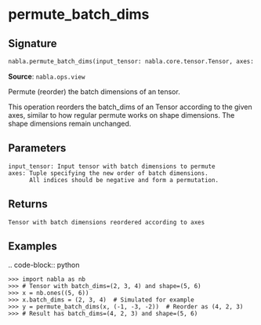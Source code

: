 # permute_batch_dims

## Signature

```python
nabla.permute_batch_dims(input_tensor: nabla.core.tensor.Tensor, axes: tuple[int, ...]) -> nabla.core.tensor.Tensor
```

**Source**: `nabla.ops.view`

Permute (reorder) the batch dimensions of an tensor.

This operation reorders the batch_dims of an Tensor according to the given axes,
similar to how regular permute works on shape dimensions. The shape dimensions
remain unchanged.

Parameters
----------
    input_tensor: Input tensor with batch dimensions to permute
    axes: Tuple specifying the new order of batch dimensions.
          All indices should be negative and form a permutation.

Returns
-------
    Tensor with batch dimensions reordered according to axes

Examples
--------

.. code-block:: python

    >>> import nabla as nb
    >>> # Tensor with batch_dims=(2, 3, 4) and shape=(5, 6)
    >>> x = nb.ones((5, 6))
    >>> x.batch_dims = (2, 3, 4)  # Simulated for example
    >>> y = permute_batch_dims(x, (-1, -3, -2))  # Reorder as (4, 2, 3)
    >>> # Result has batch_dims=(4, 2, 3) and shape=(5, 6)

